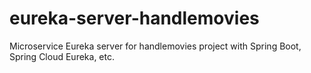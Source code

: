 # eureka-server-handlemovies
Microservice Eureka server for handlemovies project with Spring Boot, Spring Cloud Eureka, etc.
